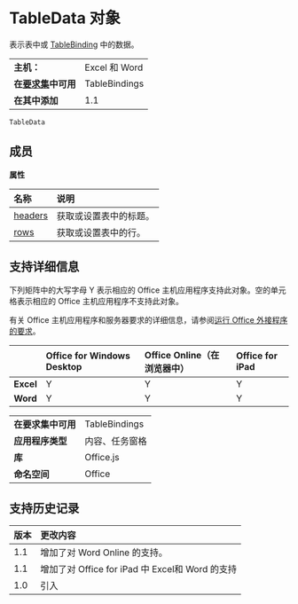 
# TableData 对象
表示表中或 [TableBinding](../../reference/shared/binding.tablebinding.md) 中的数据。

|||
|:-----|:-----|
|**主机：**|Excel 和 Word|
|**在[要求集](../../docs/overview/specify-office-hosts-and-api-requirements.md)中可用**|TableBindings|
|**在其中添加**|1.1|

```
TableData
```

## 成员


**属性**


|**名称**|**说明**|
|:-----|:-----|
|[headers](../../reference/shared/tabledata.headers.md)|获取或设置表中的标题。|
|[rows](../../reference/shared/tabledata.rows.md)|获取或设置表中的行。|

## 支持详细信息


下列矩阵中的大写字母 Y 表示相应的 Office 主机应用程序支持此对象。空的单元格表示相应的 Office 主机应用程序不支持此对象。

有关 Office 主机应用程序和服务器要求的详细信息，请参阅[运行 Office 外接程序的要求](../../docs/overview/requirements-for-running-office-add-ins.md)。


||**Office for Windows Desktop**|**Office Online（在浏览器中）**|**Office for iPad**|
|:-----|:-----|:-----|:-----|
|**Excel**|Y|Y|Y|
|**Word**|Y|Y|Y|

|||
|:-----|:-----|
|**在要求集中可用**|TableBindings|
|**应用程序类型**|内容、任务窗格|
|**库**|Office.js|
|**命名空间**|Office|

## 支持历史记录




|**版本**|**更改内容**|
|:-----|:-----|
|1.1|增加了对 Word Online 的支持。|
|1.1|增加了对 Office for iPad 中 Excel和 Word 的支持|
|1.0|引入|
